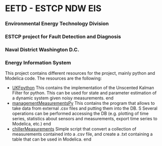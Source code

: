 # EETD - ESTCP NDW EIS
### Environmental Energy Technology Division
### ESTCP project for Fault Detection and Diagnosis
### Naval District Washington D.C.
### Energy Information System

This project contains different resources for the project, mainly python and Modelica code. The resources are the following:

* [UKFpython](link.address.here)
	This contains the implementation of the Unscented Kalman Filter for python. This can be used for state and parameter estimation of a dynamic system given noisy measurements.
end
* [managementMeasurementsPy](link.address.here)
	This contains the program that allows to take data from external .csv files and putting them into the DB. S
	Several operations can be performed accessing the DB (e.g. plotting of time series, statistics about sensors and measurements, export time series to Modelica, etc.)
end	
* [chillerMeasurements](link.address.here)
	Simple script that convert a collection of measurements contained into a .csv file, and create a .txt containing a table that can be used in Modelica.
end



